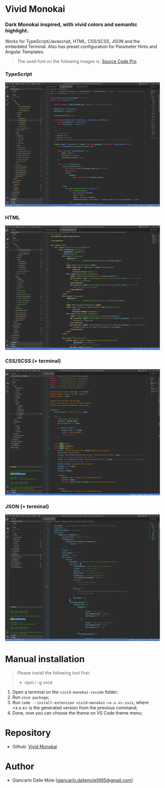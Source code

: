 # Vivid Monokai

### Dark Monokai inspired, with vivid colors and semantic highlight.

Works for TypeScript/Javascript, HTML, CSS/SCSS, JSON and the embedded Terminal.
Also has preset configuration for Parameter Hints and Angular Templates.

> The used font on the following images is: [Source Code Pro](https://fonts.google.com/specimen/Source+Code+Pro?query=source+code+pro).

### TypeScript
![Editor Preview](/images/vivid-monokai-ts.png)

### HTML
![Editor Preview](/images/vivid-monokai-html.png)

### CSS/SCSS (+ terminal)
![Editor Preview](/images/vivid-monokai-css.png)

### JSON (+ terminal)
![Editor Preview](/images/vivid-monokai-json.png)

# Manual installation

> Please install the following tool first:
> - npm i -g vsce

1. Open a terminal on the `vivid-monokai-vscode` folder;
2. Run `vsce package`;
3. Run `code --install-extension vivid-monokai-<x.x.x>.vsix`, where <x.x.x> is the generated version from the previous command;
4. Done, now you can choose the theme on VS Code theme menu;

# Repository

- Github: [Vivid Monokai](https://github.com/giancarlo-dm/vivid-monokai-vscode)

# Author

- Giancarlo Dalle Mole [<giancarlo.dallemole1995@gmail.com>]
